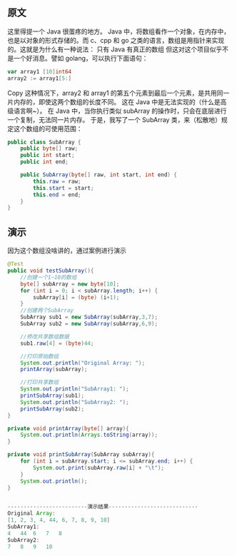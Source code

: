 ## 原文
这里得提一个 Java 很蛋疼的地方。
Java 中，将数组看作一个对象，在内存中，也是以对象的形式存储的。而 c、cpp 和 go 之类的语言，数组是用指针来实现的。这就是为什么有一种说法：
只有 Java 有真正的数组
但这对这个项目似乎不是一个好消息。譬如 golang，可以执行下面语句：
```go
var array1 [10]int64
array2 := array1[5:]
```
Copy
这种情况下，array2 和 array1 的第五个元素到最后一个元素，是共用同一片内存的，即使这两个数组的长度不同。
这在 Java 中是无法实现的（什么是高级语言啊~）。
在 Java 中，当你执行类似 subArray 的操作时，只会在底层进行一个复制，无法同一片内存。
于是，我写了一个 SubArray 类，来（松散地）规定这个数组的可使用范围：
```java
public class SubArray {
    public byte[] raw;
    public int start;
    public int end;

    public SubArray(byte[] raw, int start, int end) {
        this.raw = raw;
        this.start = start;
        this.end = end;
    }
}
```
## 演示
因为这个数组没啥讲的，通过案例进行演示
```java
@Test
public void testSubArray(){
    //创建一个1~10的数组
    byte[] subArray = new byte[10];
    for (int i = 0; i < subArray.length; i++) {
        subArray[i] = (byte) (i+1);
    }
    //创建两个SubArray
    SubArray sub1 = new SubArray(subArray,3,7);
    SubArray sub2 = new SubArray(subArray,6,9);

    //修改共享数组数据
    sub1.raw[4] = (byte)44;

    //打印原始数组
    System.out.println("Original Array: ");
    printArray(subArray);

    //打印共享数组
    System.out.println("SubArray1: ");
    printSubArray(sub1);
    System.out.println("SubArray2: ");
    printSubArray(sub2);
}

private void printArray(byte[] array){
    System.out.println(Arrays.toString(array));
}

private void printSubArray(SubArray subArray){
    for (int i = subArray.start; i <= subArray.end; i++) {
        System.out.print(subArray.raw[i] + "\t");
    }
    System.out.println();
}


-------------------------演示结果----------------------------
Original Array: 
[1, 2, 3, 4, 44, 6, 7, 8, 9, 10]
SubArray1: 
4	44	6	7	8	
SubArray2: 
7	8	9	10
```
